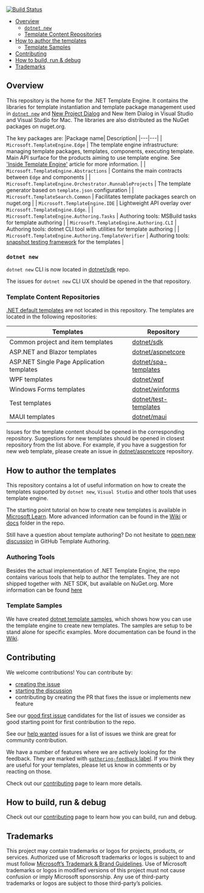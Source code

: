 [![Build Status](https://dev.azure.com/dnceng-public/public/_apis/build/status/dotnet/templating/templating-ci?branchName=main)](https://dev.azure.com/dnceng-public/public/_build/latest?definitionId=24&branchName=main) 

* [Overview](#overview)
    * [`dotnet new`](#dotnet-new)
    * [Template Content Repositories](#template-content-repositories)
* [How to author the templates](#how-to-author-the-templates)
    * [Template Samples](#template-samples)
* [Contributing](#contributing)
* [How to build, run & debug](#how-to-build-run--debug)
* [Trademarks](#trademarks)

## Overview

This repository is the home for the .NET Template Engine. It contains the libraries for template instantiation  and template package management used in [`dotnet new`](https://learn.microsoft.com/en-us/dotnet/core/tools/dotnet-new) and [New Project Dialog](https://learn.microsoft.com/en-us/visualstudio/ide/create-new-project?view=vs-2022) and New Item Dialog in Visual Studio and Visual Studio for Mac. The libraries are also distributed as the NuGet packages on nuget.org.

The key packages are:
|Package name| Description|
|---|---|
| `Microsoft.TemplateEngine.Edge` | The template engine infrastructure:  managing template packages, templates, components, executing template. Main API surface for the products aiming to use template engine. See ['Inside Template Engine'](docs/api/Inside-the-Template-Engine.md) article for more information. |
| `Microsoft.TemplateEngine.Abstractions` | Contains the main contracts between `Edge` and components |
| `Microsoft.TemplateEngine.Orchestrator.RunnableProjects` | The template generator based on `template.json` configuration |
| `Microsoft.TemplateSearch.Common` | Facilitates template packages search on nuget.org |
| `Microsoft.TemplateEngine.IDE` | Lightweight API overlay over `Microsoft.TemplateEngine.Edge`. |
| `Microsoft.TemplateEngine.Authoring.Tasks` | Authoring tools: MSBuild tasks for template authoring |
| `Microsoft.TemplateEngine.Authoring.CLI` | Authoring tools: dotnet CLI tool with utilities for template authoring |
| `Microsoft.TemplateEngine.Authoring.TemplateVerifier` | Authoring tools: [snapshot testing framework](docs/authoring-tools/Templates-Testing-Tooling.md) for the templates |

### `dotnet new`

`dotnet new` CLI is now located in [dotnet/sdk](https://github.com/dotnet/sdk/tree/main/src/Cli/Microsoft.TemplateEngine.Cli) repo.

The issues for `dotnet new` CLI UX should be opened in the that repository.

### Template Content Repositories

[.NET default templates](https://docs.microsoft.com/en-us/dotnet/core/tools/dotnet-new-sdk-templates) are not located in this repository.
The templates are located in the following repositories:

| Templates | Repository |
|---|---|
|Common project and item templates|[dotnet/sdk](https://github.com/dotnet/sdk)|
|ASP.NET and Blazor templates|[dotnet/aspnetcore](https://github.com/dotnet/aspnetcore)|
|ASP.NET Single Page Application templates| [dotnet/spa-templates](https://github.com/dotnet/spa-templates)|
|WPF templates|[dotnet/wpf](https://github.com/dotnet/wpf)|
|Windows Forms templates|[dotnet/winforms](https://github.com/dotnet/winforms)|
|Test templates|[dotnet/test-templates](https://github.com/dotnet/test-templates)|
|MAUI templates|[dotnet/maui](https://github.com/dotnet/maui)|

Issues for the template content should be opened in the corresponding repository. 
Suggestions for new templates should be opened in closest repository from the list above.  For example, if you have a suggestion for new web template, please create an issue in [dotnet/aspnetcore](https://github.com/dotnet/aspnetcore) repository.

## How to author the templates

This repository contains a lot of useful information on how to create the templates supported by `dotnet new`, `Visual Studio` and other tools that uses template engine. 

The starting point tutorial on how to create new templates is available in [Microsoft Learn](https://learn.microsoft.com/en-us/dotnet/core/tutorials/cli-templates-create-project-template).
More advanced information can be found in the [Wiki](https://github.com/dotnet/templating/wiki) or [docs](https://github.com/dotnet/templating/tree/main/docs) folder in the repo.

Still have a question about template authoring? Do not hesitate to [open new discussion](https://github.com/dotnet/templating/discussions) in GitHub Template Authoring.

### Authoring Tools

Besides the actual implementation of .NET Template Engine, the repo contains various tools that help to author the templates.
They are not shipped together with .NET SDK, but available on NuGet.org. More information can be found [here](docs/authoring-tools/Authoring-Tools.md)

### Template Samples

We have created [dotnet template samples](https://github.com/dotnet/templating/tree/main/dotnet-template-samples), which shows how you can use the template engine to create new templates. The samples are setup to be stand alone for specific examples. 
More documentation can be found in the [Wiki](https://github.com/dotnet/templating/wiki).

## Contributing

We welcome contributions! You can contribute by:
- [creating the issue](https://github.com/dotnet/templating/issues/new/choose) 
- [starting the discussion](https://github.com/dotnet/templating/discussions)
- contributing by creating the PR that fixes the issue or implements new feature

See our [good first issue](https://github.com/dotnet/templating/contribute) candidates for the list of issues we consider as good starting point for first contribution to the repo.

See our [help wanted](https://github.com/dotnet/templating/issues?q=is%3Aopen+is%3Aissue+label%3Ahelp-wanted) issues for a list of issues we think are great for community contribution.

We have a number of features where we are actively looking for the feedback. They are marked with [`gathering-feedback` label](https://github.com/dotnet/templating/issues?q=is%3Aissue+is%3Aopen+label%3Agathering-feedback). 
If you think they are useful for your templates, please let us know in comments or by reacting on those.

Check out our [contributing](CONTRIBUTING.md) page to learn more details.

## How to build, run & debug

Check out our [contributing](CONTRIBUTING.md#working-with-the-repo) page to learn how you can build, run and debug.

## Trademarks
This project may contain trademarks or logos for projects, products, or services. Authorized use of Microsoft trademarks or logos is subject to and must follow [Microsoft’s Trademark & Brand Guidelines](https://www.microsoft.com/en-us/legal/intellectualproperty/trademarks). Use of Microsoft trademarks or logos in modified versions of this project must not cause confusion or imply Microsoft sponsorship. Any use of third-party trademarks or logos are subject to those third-party’s policies.
